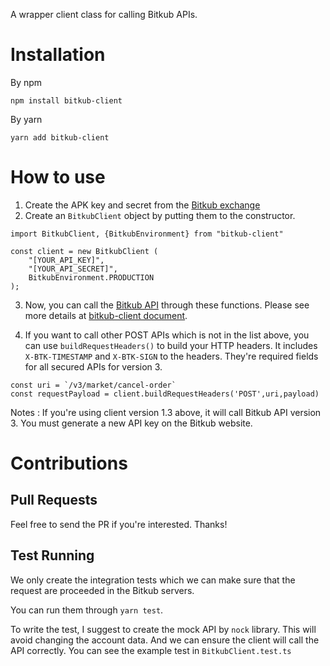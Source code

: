 A wrapper client class for calling Bitkub APIs.

# Installation

By npm

```
npm install bitkub-client
```

By yarn

```
yarn add bitkub-client
```

# How to use

1. Create the APK key and secret from the [Bitkub exchange](https://www.bitkub.com/publicapi)
2. Create an `BitkubClient` object by putting them to the constructor.

```
import BitkubClient, {BitkubEnvironment} from "bitkub-client"

const client = new BitkubClient (
    "[YOUR_API_KEY]",
    "[YOUR_API_SECRET]",
    BitkubEnvironment.PRODUCTION
);
```

3. Now, you can call the [Bitkub API](https://github.com/bitkub/bitkub-official-api-docs/blob/master/restful-api.md) through these functions. Please see more details at [bitkub-client document](https://xsodus-bitkub-client.netlify.app).

4. If you want to call other POST APIs which is not in the list above, you can use `buildRequestHeaders()` to build your HTTP headers. It includes `X-BTK-TIMESTAMP` and `X-BTK-SIGN` to the headers. They're required fields for all secured APIs for version 3.

```
const uri = `/v3/market/cancel-order`
const requestPayload = client.buildRequestHeaders('POST',uri,payload)
```

Notes : If you're using client version 1.3 above, it will call Bitkub API version 3.  You must generate a new API key on the Bitkub website.
# Contributions

## Pull Requests

Feel free to send the PR if you're interested. Thanks!

## Test Running

We only create the integration tests which we can make sure that the request are proceeded in the Bitkub servers.

You can run them through `yarn test`.

To write the test, I suggest to create the mock API by `nock` library. This will avoid changing the account data. And we can ensure the client will call the API correctly. You can see the example test in `BitkubClient.test.ts`
